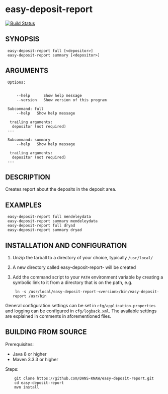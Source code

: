 easy-deposit-report
===========
[![Build Status](https://travis-ci.org/DANS-KNAW/easy-deposit-report.png?branch=master)](https://travis-ci.org/DANS-KNAW/easy-deposit-report)


SYNOPSIS
--------
   
     easy-deposit-report full [<depositor>]
     easy-deposit-report summary [<depositor>]
     
ARGUMENTS
--------
   
     Options:
   
     
         --help      Show help message
         --version   Show version of this program
   
     Subcommand: full
         --help   Show help message
         
      trailing arguments:
       depositor (not required)
     ---
   
     Subcommand: summary
         --help   Show help message
         
      trailing arguments:
       depositor (not required) 
     ---
    
     
DESCRIPTION
-----------

Creates report about the deposits in the deposit area.
     
EXAMPLES
--------

     easy-deposit-report full mendeleydata
     easy-deposit-report summary mendeleydata
     easy-deposit-report full dryad
     easy-deposit-report summary dryad


INSTALLATION AND CONFIGURATION
------------------------------


1. Unzip the tarball to a directory of your choice, typically `/usr/local/`
2. A new directory called easy-deposit-report-<version> will be created
3. Add the command script to your `PATH` environment variable by creating a symbolic link to it from a directory that is
   on the path, e.g. 
   
        ln -s /usr/local/easy-deposit-report-<version>/bin/easy-deposit-report /usr/bin



General configuration settings can be set in `cfg/application.properties` and logging can be configured
in `cfg/logback.xml`. The available settings are explained in comments in aforementioned files.


BUILDING FROM SOURCE
--------------------

Prerequisites:

* Java 8 or higher
* Maven 3.3.3 or higher

Steps:

        git clone https://github.com/DANS-KNAW/easy-deposit-report.git
        cd easy-deposit-report
        mvn install
